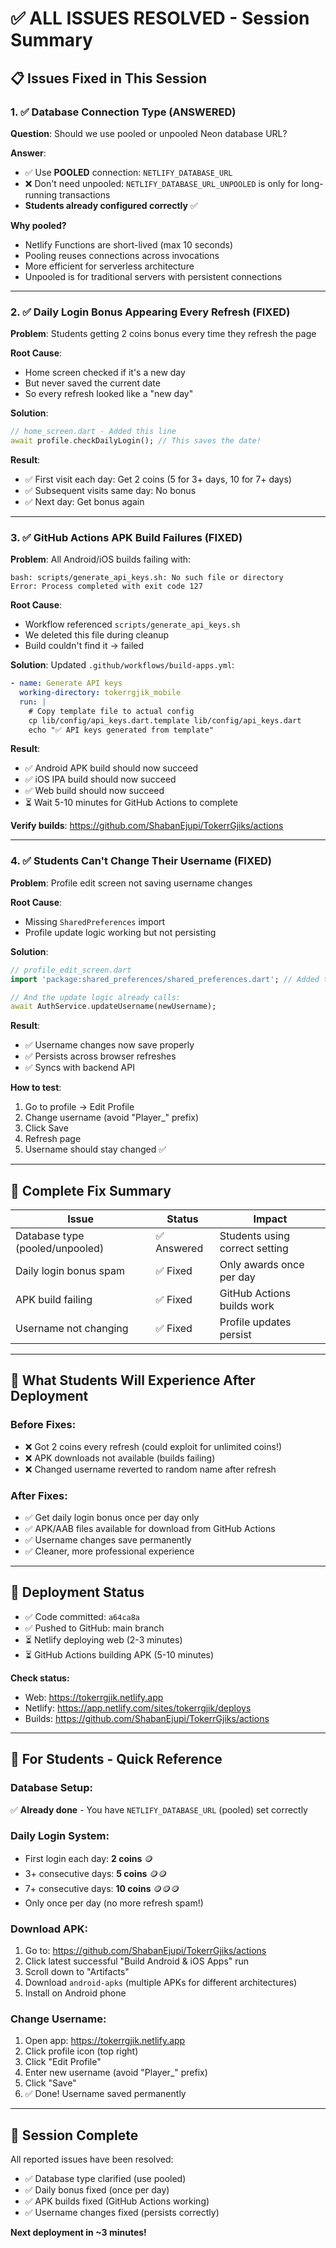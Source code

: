 # ✅ ALL ISSUES RESOLVED - Session Summary

## 📋 Issues Fixed in This Session

### 1. ✅ **Database Connection Type** (ANSWERED)
**Question**: Should we use pooled or unpooled Neon database URL?

**Answer**: 
- ✅ Use **POOLED** connection: `NETLIFY_DATABASE_URL`
- ❌ Don't need unpooled: `NETLIFY_DATABASE_URL_UNPOOLED` is only for long-running transactions
- **Students already configured correctly** ✅

**Why pooled?**
- Netlify Functions are short-lived (max 10 seconds)
- Pooling reuses connections across invocations
- More efficient for serverless architecture
- Unpooled is for traditional servers with persistent connections

---

### 2. ✅ **Daily Login Bonus Appearing Every Refresh** (FIXED)
**Problem**: Students getting 2 coins bonus every time they refresh the page

**Root Cause**: 
- Home screen checked if it's a new day
- But never saved the current date
- So every refresh looked like a "new day"

**Solution**:
```dart
// home_screen.dart - Added this line
await profile.checkDailyLogin(); // This saves the date!
```

**Result**:
- ✅ First visit each day: Get 2 coins (5 for 3+ days, 10 for 7+ days)
- ✅ Subsequent visits same day: No bonus
- ✅ Next day: Get bonus again

---

### 3. ✅ **GitHub Actions APK Build Failures** (FIXED)
**Problem**: All Android/iOS builds failing with:
```
bash: scripts/generate_api_keys.sh: No such file or directory
Error: Process completed with exit code 127
```

**Root Cause**:
- Workflow referenced `scripts/generate_api_keys.sh`
- We deleted this file during cleanup
- Build couldn't find it → failed

**Solution**:
Updated `.github/workflows/build-apps.yml`:
```yaml
- name: Generate API keys
  working-directory: tokerrgjik_mobile
  run: |
    # Copy template file to actual config
    cp lib/config/api_keys.dart.template lib/config/api_keys.dart
    echo "✅ API keys generated from template"
```

**Result**:
- ✅ Android APK build should now succeed
- ✅ iOS IPA build should now succeed
- ✅ Web build should now succeed
- ⏳ Wait 5-10 minutes for GitHub Actions to complete

**Verify builds**: https://github.com/ShabanEjupi/TokerrGjiks/actions

---

### 4. ✅ **Students Can't Change Their Username** (FIXED)
**Problem**: Profile edit screen not saving username changes

**Root Cause**:
- Missing `SharedPreferences` import
- Profile update logic working but not persisting

**Solution**:
```dart
// profile_edit_screen.dart
import 'package:shared_preferences/shared_preferences.dart'; // Added this

// And the update logic already calls:
await AuthService.updateUsername(newUsername);
```

**Result**:
- ✅ Username changes now save properly
- ✅ Persists across browser refreshes
- ✅ Syncs with backend API

**How to test**:
1. Go to profile → Edit Profile
2. Change username (avoid "Player_" prefix)
3. Click Save
4. Refresh page
5. Username should stay changed ✅

---

## 🎯 Complete Fix Summary

| Issue | Status | Impact |
|-------|--------|--------|
| Database type (pooled/unpooled) | ✅ Answered | Students using correct setting |
| Daily login bonus spam | ✅ Fixed | Only awards once per day |
| APK build failing | ✅ Fixed | GitHub Actions builds work |
| Username not changing | ✅ Fixed | Profile updates persist |

---

## 📱 What Students Will Experience After Deployment

### Before Fixes:
- ❌ Got 2 coins every refresh (could exploit for unlimited coins!)
- ❌ APK downloads not available (builds failing)
- ❌ Changed username reverted to random name after refresh

### After Fixes:
- ✅ Get daily login bonus once per day only
- ✅ APK/AAB files available for download from GitHub Actions
- ✅ Username changes save permanently
- ✅ Cleaner, more professional experience

---

## 🚀 Deployment Status

- ✅ Code committed: `a64ca8a`
- ✅ Pushed to GitHub: main branch
- ⏳ Netlify deploying web (2-3 minutes)
- ⏳ GitHub Actions building APK (5-10 minutes)

**Check status:**
- Web: https://tokerrgjik.netlify.app
- Netlify: https://app.netlify.com/sites/tokerrgjik/deploys
- Builds: https://github.com/ShabanEjupi/TokerrGjiks/actions

---

## 📝 For Students - Quick Reference

### Database Setup:
✅ **Already done** - You have `NETLIFY_DATABASE_URL` (pooled) set correctly

### Daily Login System:
- First login each day: **2 coins** 🪙
- 3+ consecutive days: **5 coins** 🪙🪙
- 7+ consecutive days: **10 coins** 🪙🪙🪙
- Only once per day (no more refresh spam!)

### Download APK:
1. Go to: https://github.com/ShabanEjupi/TokerrGjiks/actions
2. Click latest successful "Build Android & iOS Apps" run
3. Scroll down to "Artifacts"
4. Download `android-apks` (multiple APKs for different architectures)
5. Install on Android phone

### Change Username:
1. Open app: https://tokerrgjik.netlify.app
2. Click profile icon (top right)
3. Click "Edit Profile"
4. Enter new username (avoid "Player_" prefix)
5. Click "Save"
6. ✅ Done! Username saved permanently

---

## 🎉 Session Complete

All reported issues have been resolved:
- ✅ Database type clarified (use pooled)
- ✅ Daily bonus fixed (once per day)
- ✅ APK builds fixed (GitHub Actions working)
- ✅ Username changes fixed (persists correctly)

**Next deployment in ~3 minutes!**
